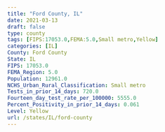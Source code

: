```yaml
---
title: "Ford County, IL"
date: 2021-03-13
draft: false
type: county
tags: [FIPS:17053.0,FEMA:5.0,Small metro,Yellow]
categories: [IL]
County: Ford County
State: IL
FIPS: 17053.0
FEMA_Region: 5.0
Population: 12961.0
NCHS_Urban_Rural_Classification: Small metro
Tests_in_prior_14_days: 720.0
Fourteen_day_test_rate_per_100000: 5555.0
Percent_Positivity_in_prior_14_days: 0.061
Level: Yellow
url: /states/IL/ford-county
---
```



